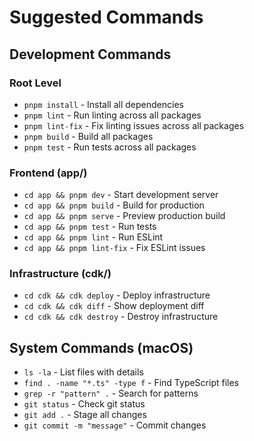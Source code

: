 # Suggested Commands

## Development Commands

### Root Level
- `pnpm install` - Install all dependencies
- `pnpm lint` - Run linting across all packages
- `pnpm lint-fix` - Fix linting issues across all packages  
- `pnpm build` - Build all packages
- `pnpm test` - Run tests across all packages

### Frontend (app/)
- `cd app && pnpm dev` - Start development server
- `cd app && pnpm build` - Build for production
- `cd app && pnpm serve` - Preview production build
- `cd app && pnpm test` - Run tests
- `cd app && pnpm lint` - Run ESLint
- `cd app && pnpm lint-fix` - Fix ESLint issues

### Infrastructure (cdk/)
- `cd cdk && cdk deploy` - Deploy infrastructure
- `cd cdk && cdk diff` - Show deployment diff
- `cd cdk && cdk destroy` - Destroy infrastructure

## System Commands (macOS)
- `ls -la` - List files with details
- `find . -name "*.ts" -type f` - Find TypeScript files
- `grep -r "pattern" .` - Search for patterns
- `git status` - Check git status
- `git add .` - Stage all changes
- `git commit -m "message"` - Commit changes